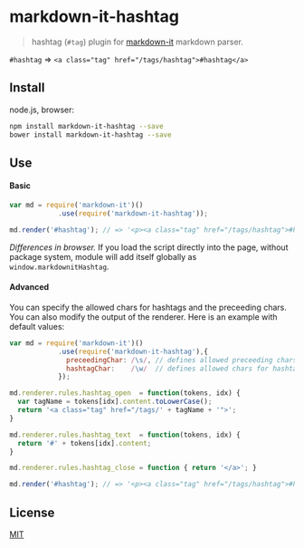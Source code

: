 # markdown-it-hashtag

> hashtag (`#tag`) plugin for [markdown-it](https://github.com/markdown-it/markdown-it) markdown parser.

`#hashtag` => `<a class="tag" href="/tags/hashtag">#hashtag</a>`

## Install

node.js, browser:

```bash
npm install markdown-it-hashtag --save
bower install markdown-it-hashtag --save
```

## Use

#### Basic

```js
var md = require('markdown-it')()
            .use(require('markdown-it-hashtag'));

md.render('#hashtag'); // => '<p><a class="tag" href="/tags/hashtag">#hashtag</a></p>'
```

_Differences in browser._ If you load the script directly into the page, without
package system, module will add itself globally as `window.markdownitHashtag`.

#### Advanced

You can specify the allowed chars for hashtags and the preceeding chars. You can also
modify the output of the renderer. Here is an example with default values:

```js
var md = require('markdown-it')()
            .use(require('markdown-it-hashtag'),{
              preceedingChar: /\s/, // defines allowed preceeding chars
              hashtagChar:    /\w/  // defines allowed chars for hashtags
            });

md.renderer.rules.hashtag_open  = function(tokens, idx) {
  var tagName = tokens[idx].content.toLowerCase(); 
  return '<a class="tag" href="/tags/' + tagName + '">';
}

md.renderer.rules.hashtag_text  = function(tokens, idx) {
  return '#' + tokens[idx].content;
}

md.renderer.rules.hashtag_close = function { return '</a>'; }

md.render('#hashtag'); // => '<p><a class="tag" href="/tags/hashtag">#hashtag</a></p>'
```

## License

[MIT](https://github.com/svbergerem/markdown-it-hashtag/blob/master/LICENSE)
